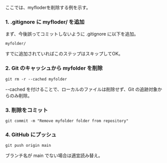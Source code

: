 ここでは、myfloderを削除する例を示す。


### 1. .gitignore に myfloder/ を追加

まず、今後誤ってコミットしないように .gitignore に以下を追加。

```
myfolder/
```

すでに追加されていればこのステップはスキップしてOK。

### 2. Git のキャッシュから myfolder を削除

```
git rm -r --cached myfolder
```

--cached を付けることで、ローカルのファイルは削除せず、Git の追跡対象からのみ削除。

### 3. 削除をコミット

```
git commit -m "Remove myfolder folder from repository"
```

### 4. GitHub にプッシュ

```
git push origin main
```

ブランチ名が main でない場合は適宜読み替え。